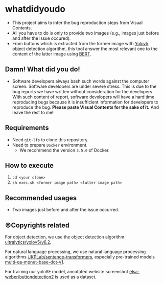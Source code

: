 # whatdidyoudo
- This project aims to infer the bug reproduction steps from Visual Contents.
- All you have to do is only to provide two images (e.g., images just before and after the issue occured).
- From buttons which is extracted from the former image with [Yolov5](https://github.com/ultralytics/yolov5/releases/tag/v6.2) object detection algorithm, this tool answer the most relevant one to the content of the latter image using [BERT](https://github.com/UKPLab/sentence-transformers).

## Damn! What did you do!
- Software developers always bash such words against the computer screen. Software developers are under severe stress. This is due to the bug reports we have written without consideration for the developers. With such content of report, software developers will have a hard time reproducing bugs because it is insufficient information for developers to reproduce the bug. 
**Please paste Visual Contents for the sake of it.** And leave the rest to me! 

## Requirements
- Need `git-lfs` to clone this repository.
- Need to prepare `Docker` environment.
  - We recommend the version `3.5.0` of Docker.

## How to execute
1. `cd <your clone>`
2. `sh exec.sh <former image path> <latter image path>`

## Recommended usages
- Two images just before and after the issue occurred.


## :copyright:Copyrights related
For object detection, we use the object detection algorithm [ultralytics/yolov5/v6.2](https://github.com/ultralytics/yolov5/releases/tag/v6.2).

For natural language processing, we use natural language processing algorithms [UKPLab/sentence-transformers](https://github.com/UKPLab/sentence-transformers), especially pre-trained models [multi-qa-mpnet-base-dot-v1](https://huggingface.co/sentence-transformers/multi-qa-mpnet-base-dot-v1).

For training our yoloSE model, annotated website screenshot [elsa-weber/buttondetection2](https://universe.roboflow.com/elsa-weber/buttondetection2) is used as a dataset.
